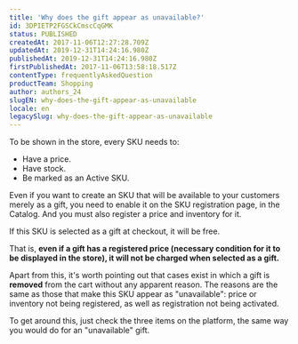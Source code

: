 ```yaml
---
title: 'Why does the gift appear as unavailable?'
id: 3DPIETP2FGSCkCmscCqGMK
status: PUBLISHED
createdAt: 2017-11-06T12:27:28.709Z
updatedAt: 2019-12-31T14:24:16.980Z
publishedAt: 2019-12-31T14:24:16.980Z
firstPublishedAt: 2017-11-06T13:58:18.517Z
contentType: frequentlyAskedQuestion
productTeam: Shopping
author: authors_24
slugEN: why-does-the-gift-appear-as-unavailable
locale: en
legacySlug: why-does-the-gift-appear-as-unavailable
---
```


To be shown in the store, every SKU needs to:
- Have a price.
- Have stock.
- Be marked as an Active SKU.

Even if you want to create an SKU that will be available to your customers merely as a gift, you need to enable it on the SKU registration page, in the Catalog. And you must also register a price and inventory for it.

If this SKU is selected as a gift at checkout, it will be free.

That is, __even if a gift has a registered price (necessary condition for it to be displayed in the store), it will not be charged when selected as a gift.__

Apart from this, it's worth pointing out that cases exist in which a gift is __removed__ from the cart without any apparent reason. The reasons are the same as those that make this SKU appear as "unavailable": price or inventory not being registered, as well as registration not being activated.

To get around this, just check the three items on the platform, the same way you would do for an "unavailable" gift.
